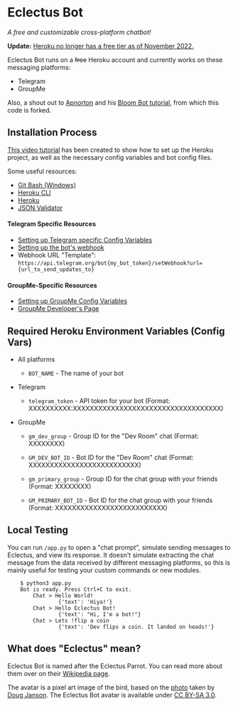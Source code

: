 # Eclectus Bot

*A free and customizable cross-platform chatbot!*

**Update:** [Heroku no longer has a free tier as of November 2022.](https://blog.heroku.com/next-chapter)

Eclectus Bot runs on a ~~free~~ Heroku account and currently works on these messaging platforms:

 - Telegram
 - GroupMe

Also, a shout out to [Apnorton](https://github.com/apnorton) and his [Bloom Bot tutorial](https://www.apnorton.com/blog/2017/02/28/How-I-wrote-a-Groupme-Chatbot-in-24-hours), from which this code is forked.

## Installation Process

[This video tutorial](https://youtu.be/WdL85GmZQFg) has been created to show how to set up the Heroku project, as well as the necessary config variables and bot config files.

Some useful resources:

- [Git Bash (Windows)](https://git-scm.com/download/win)
- [Heroku CLI](https://devcenter.heroku.com/articles/heroku-cli)
- [Heroku](https://dashboard.heroku.com/apps)
- [JSON Validator](https://jsonlint.com/)

#### Telegram Specific Resources

 - [Setting up Telegram specific Config Variables](https://youtu.be/N33ggcuEyI0)
 - [Setting up the bot's webhook](https://medium.com/@xabaras/setting-your-telegram-bot-webhook-the-easy-way-c7577b2d6f72)
 - Webhook URL "Template": `https://api.telegram.org/bot{my_bot_token}/setWebhook?url={url_to_send_updates_to}`

#### GroupMe-Specific Resources

 - [Setting up GroupMe Config Variables](https://youtu.be/H5HyYMIg-bs)
 - [GroupMe Developer's Page](https://dev.groupme.com/bots)

## Required Heroku Environment Variables (Config Vars)

 - All platforms
    - `BOT_NAME` - The name of your bot

 - Telegram
    - `telegram_token` - API token for your bot (Format: XXXXXXXXXX:XXXXXXXXXXXXXXXXXXXXXXXXXXXXXXXXXXX)

 - GroupMe
    - `gm_dev_group` - Group ID for the "Dev Room" chat (Format: XXXXXXXX)
    - `GM_DEV_BOT_ID` - Bot ID for the "Dev Room" chat (Format: XXXXXXXXXXXXXXXXXXXXXXXXXX)

    - `gm_primary_group` - Group ID for the chat group with your friends (Format: XXXXXXXX)
    - `GM_PRIMARY_BOT_ID` - Bot ID for the chat group with your friends (Format: XXXXXXXXXXXXXXXXXXXXXXXXXX)


## Local Testing

You can run `/app.py` to open a "chat prompt", simulate sending messages to Eclectus, and view its response. It doesn't simulate extracting the chat message from the data received by different messaging platforms, so this is mainly useful for testing your custom commands or new modules.

```
    $ python3 app.py
    Bot is ready. Press Ctrl+C to exit.
        Chat > Hello World!
                {'text': 'Hiya!'}
        Chat > Hello Eclectus Bot!
                {'text': "Hi, I'm a bot!"}
        Chat > Lets !flip a coin
                {'text': 'Dev flips a coin. It landed on heads!'}
```

## What does "Eclectus" mean?

Eclectus Bot is named after the Eclectus Parrot. You can read more about them over on their [Wikipedia page](https://en.wikipedia.org/wiki/Eclectus_parrot).

The avatar is a pixel art image of the bird, based on the [photo](https://en.wikipedia.org/wiki/Eclectus_parrot#/media/File:Eclectus_roratus-20030511.jpg) taken by [Doug Janson](https://commons.wikimedia.org/wiki/User:Dougjj). The Eclectus Bot avatar is available under [CC BY-SA 3.0](https://creativecommons.org/licenses/by-sa/3.0/).
